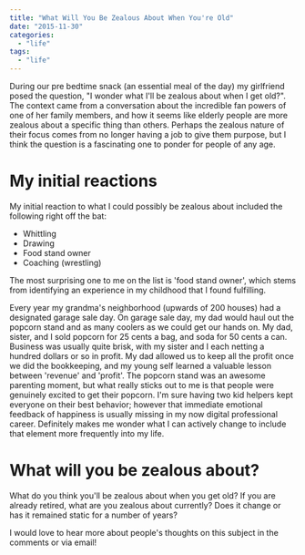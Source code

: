 ```yaml
---
title: "What Will You Be Zealous About When You're Old"
date: "2015-11-30"
categories: 
  - "life"
tags:
  - "life"
---
```


During our pre bedtime snack (an essential meal of the day) my girlfriend posed the question, "I wonder what I'll be zealous about when I get old?". The context came from a conversation about the incredible fan powers of one of her family members, and how it seems like elderly people are more zealous about a specific thing than others. Perhaps the zealous nature of their focus comes from no longer having a job to give them purpose, but I think the question is a fascinating one to ponder for people of any age.

# My initial reactions

My initial reaction to what I could possibly be zealous about included the following right off the bat:

- Whittling
- Drawing
- Food stand owner
- Coaching (wrestling)

The most surprising one to me on the list is 'food stand owner', which stems from identifying an experience in my childhood that I found fulfilling.

Every year my grandma's neighborhood (upwards of 200 houses) had a designated garage sale day. On garage sale day, my dad would haul out the popcorn stand and as many coolers as we could get our hands on. My dad, sister, and I sold popcorn for 25 cents a bag, and soda for 50 cents a can. Business was usually quite brisk, with my sister and I each netting a hundred dollars or so in profit. My dad allowed us to keep all the profit once we did the bookkeeping, and my young self learned a valuable lesson between 'revenue' and 'profit'. The popcorn stand was an awesome parenting moment, but what really sticks out to me is that people were genuinely excited to get their popcorn. I'm sure having two kid helpers kept everyone on their best behavior; however that immediate emotional feedback of happiness is usually missing in my now digital professional career. Definitely makes me wonder what I can actively change to include that element more frequently into my life.

# What will you be zealous about?

What do you think you'll be zealous about when you get old? If you are already retired, what are you zealous about currently? Does it change or has it remained static for a number of years?

I would love to hear more about people's thoughts on this subject in the comments or via email!
